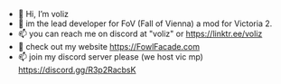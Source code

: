 - 👋 Hi, I’m voliz
- 👀 im the lead developer for FoV (Fall of Vienna) a mod for Victoria 2.
- 📫 you can reach me on discord at "voliz" or https://linktr.ee/voliz
- 👀 check out my website https://FowlFacade.com
- 📫 join my discord server please (we host vic mp) https://discord.gg/R3p2RacbsK
<!---voliz1 is a ✨ special ✨ repository because its `README.md` (this file) appears on your GitHub profile.
You can click the Preview link to take a look at your changes.
--->
